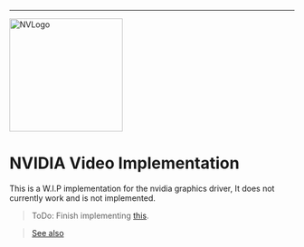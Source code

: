 ﻿<hr/>
<img src=https://logos-download.com/wp-content/uploads/2016/10/NVIDIA_logo_R.png alt=NVLogo width=200/>

# NVIDIA Video Implementation

This is a W.I.P implementation for the nvidia graphics driver, It does not currently work and is not implemented.

> ToDo: Finish implementing [this](https://nvidia.github.io/open-gpu-doc/BIOS-Information-Table/BIOS-Information-Table.html#BIT%20Tokens).

> [See also](https://nvidia.github.io/open-gpu-doc/)